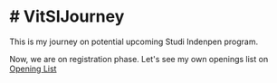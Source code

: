 # # VitSIJourney

This is my journey on potential upcoming Studi Indenpen program.

Now, we are on registration phase. Let's see my own openings list on [Opening List](/registration/opening.md)